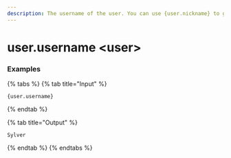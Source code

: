 ```yaml
---
description: The username of the user. You can use {user.nickname} to get their nickname, which is preferable in most cases.
---
```


# user.username &lt;user>

### Examples

{% tabs %}
{% tab title="Input" %}

```text
{user.username}
```

{% endtab %}

{% tab title="Output" %}

```text
Sylver
```

{% endtab %}
{% endtabs %}
